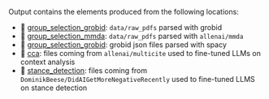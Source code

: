 Output contains the elements produced from the following locations:
 * 📂 [group_selection_grobid](group_selection_grobid/):  `data/raw_pdfs` parsed with grobid
 * 📂 [group_selection_mmda](group_selection_mmda/): `data/raw_pdfs` parsed with `allenai/mmda`
 * 📂 [group_selection_grobid](group_selection_grobid/): grobid json files parsed with spacy
 * 📂 [cca](cca/): files coming from `allenai/multicite` used to fine-tuned LLMs on context analysis
 * 📂 [stance_detection](stance_detection/): files coming from `DominikBeese/DidAIGetMoreNegativeRecently` used to fine-tuned LLMS on stance detection
